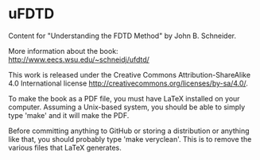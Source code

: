# uFDTD
Content for "Understanding the FDTD Method" by John B. Schneider.

More information about the book:
http://www.eecs.wsu.edu/~schneidj/ufdtd/

This work is released under the Creative Commons Attribution-ShareAlike 4.0 International license <http://creativecommons.org/licenses/by-sa/4.0/>.

To make the book as a PDF file, you must have LaTeX installed on your computer.  Assuming a Unix-based system, you should be able to simply type 'make' and it will make the PDF.

Before committing anything to GitHub or storing a distribution or anything like that, you should probably type 'make veryclean'.  This is to remove the various files that LaTeX generates.
